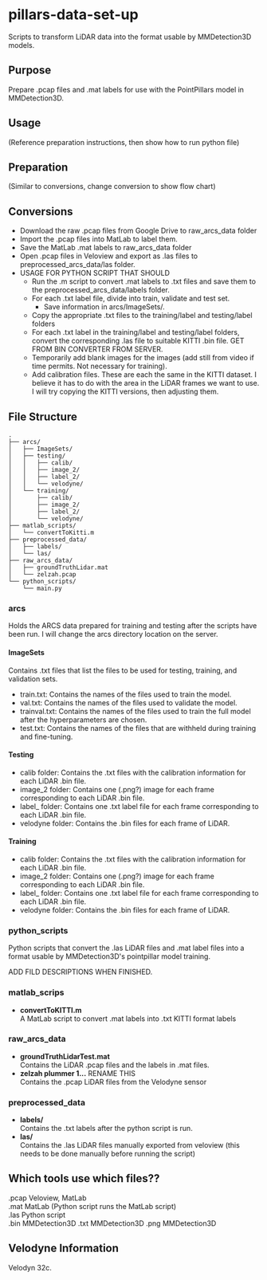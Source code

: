# pillars-data-set-up #

Scripts to transform LiDAR data into the format usable by MMDetection3D models.

## Purpose ##

Prepare .pcap files and .mat labels for use with the PointPillars model in MMDetection3D.

## Usage ##
(Reference preparation instructions, then show how to run python file)

## Preparation ##
(Similar to conversions, change conversion to show flow chart)

## Conversions ##

- Download the raw .pcap files from Google Drive to raw_arcs_data folder
- Import the .pcap files into MatLab to label them.
- Save the MatLab .mat labels to raw_arcs_data folder
- Open .pcap files in Veloview and export as .las files to preprocessed_arcs_data/las folder.
- USAGE FOR PYTHON SCRIPT THAT SHOULD
  - Run the .m script to convert .mat labels to .txt files and save them to the 
    preprocessed_arcs_data/labels folder.
  - For each .txt label file, divide into train, validate and test set.
    - Save information in arcs/ImageSets/.
  - Copy the appropriate .txt files to the training/label and testing/label folders
  - For each .txt label in the training/label and testing/label folders, convert the 
    corresponding .las file to suitable KITTI .bin file. GET FROM BIN CONVERTER FROM SERVER.
  - Temporarily add blank images for the images (add still from video if time permits. Not
    necessary for training).
  - Add calibration files. These are each the same in the KITTI dataset. I believe it has to
    do with the area in the LiDAR frames we want to use. I will try copying the KITTI versions,
    then adjusting them.

## File Structure ##
```
.
├── arcs/
│   ├── ImageSets/
│   ├── testing/
│   │   ├── calib/
│   │   ├── image_2/
│   │   ├── label_2/
│   │   └── velodyne/
│   └── training/
│       ├── calib/
│       ├── image_2/
│       ├── label_2/
│       └── velodyne/
├── matlab_scripts/
│   └── convertToKitti.m
├── preprocessed_data/
│   ├── labels/
│   └── las/
├── raw_arcs_data/
│   ├── groundTruthLidar.mat
│   └── zelzah.pcap
└── python_scripts/
    └── main.py
```


### arcs ###

Holds the ARCS data prepared for training and testing after the scripts have been run.
I will change the arcs directory location on the server.

#### ImageSets ####

Contains .txt files that list the files to be used for testing, training, and validation sets.
- train.txt: Contains the names of the files used to train the model.
- val.txt: Contains the names of the files used to validate the model.
- trainval.txt: Contains the names of the files used to train the full model after the
  hyperparameters are chosen.
- test.txt: Contains the names of the files that are withheld during training and fine-tuning.

#### Testing ####

- calib folder: Contains the .txt files with the calibration information for each LiDAR .bin file.
- image_2 folder: Contains one (.png?) image for each frame corresponding to each LiDAR .bin file.
- label_ folder: Contains one .txt label file for each frame corresponding to each LiDAR .bin file.
- velodyne folder: Contains the .bin files for each frame of LiDAR.

#### Training ####

- calib folder: Contains the .txt files with the calibration information for each LiDAR .bin file.
- image_2 folder: Contains one (.png?) image for each frame corresponding to each LiDAR .bin file.
- label_ folder: Contains one .txt label file for each frame corresponding to each LiDAR .bin file.
- velodyne folder: Contains the .bin files for each frame of LiDAR.

### python_scripts ###

Python scripts that convert the .las LiDAR files and .mat label files into a format usable
by MMDetection3D's pointpillar model training.

ADD FILD DESCRIPTIONS WHEN FINISHED.

### matlab_scrips ###

- **convertToKITTI.m** <br>
    A MatLab script to convert .mat labels into .txt KITTI format labels

### raw_arcs_data ###

- **groundTruthLidarTest.mat** <br>
Contains the LiDAR .pcap files and the labels in .mat files.
- **zelzah plummer 1...** RENAME THIS <br>
Contains the .pcap LiDAR files from the Velodyne sensor

### preprocessed_data ###

- **labels/** <br>
Contains the .txt labels after the python script is run.
- **las/** <br>
Contains the .las LiDAR files manually exported from veloview (this needs to be done 
manually before running the script)

## Which tools use which files?? ##

.pcap   Veloview, MatLab <br>
.mat    MatLab (Python script runs the MatLab script) <br>
.las    Python script <br>
.bin    MMDetection3D
.txt    MMDetection3D
.png    MMDetection3D

## Velodyne Information ##
Velodyn 32c.


